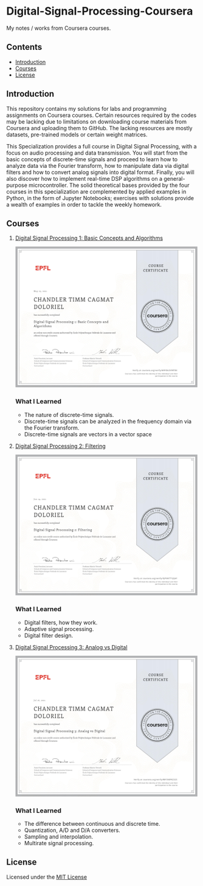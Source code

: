 # Digital-Signal-Processing-Coursera
My notes / works from Coursera courses.

## Contents
* [Introduction](https://github.com/chandlerbing65nm/Digital-Signal-Processing-Coursera#Introduction)
* [Courses](https://github.com/chandlerbing65nm/Digital-Signal-Processing-Coursera#Courses)
* [License](https://github.com/chandlerbing65nm/Digital-Signal-Processing-Coursera#License)

## Introduction
This repository contains my solutions for labs and programming assignments on Coursera courses. Certain resources required by the codes may be lacking due to limitations on downloading course materials from Coursera and uploading them to GitHub. The lacking resources are mostly datasets, pre-trained models or certain weight matrices.

This Specialization provides a full course in Digital Signal Processing, with a focus on audio processing and data transmission. You will start from the basic concepts of discrete-time signals and proceed to learn how to analyze data via the Fourier transform, how to manipulate data via digital filters and how to convert analog signals into digital format. Finally, you will also discover how to implement real-time DSP algorithms on a general-purpose microcontroller. The solid theoretical bases provided by the four courses in this specialization are complemented by applied examples in Python, in the form of Jupyter Notebooks; exercises with solutions provide a wealth of examples in order to tackle the weekly homework.

## Courses
1. [Digital Signal Processing 1: Basic Concepts and Algorithms](https://github.com/chandlerbing65nm/Digital-Signal-Processing-Coursera/tree/main/Digital%20Signal%20Processing%201%20Basic%20Concepts%20and%20Algorithms)

      ![alt text](https://github.com/chandlerbing65nm/Digital-Signal-Processing-Coursera/blob/main/Certificates/Digital%20Signal%20Processing%201%20Basic%20Concepts%20and%20Algorithms.jpg)
      ### What I Learned
      * The nature of discrete-time signals.
      * Discrete-time signals can be analyzed in the frequency domain via the Fourier transform.
      * Discrete-time signals are vectors in a vector space
      
2. [Digital Signal Processing 2: Filtering](https://github.com/chandlerbing65nm/Digital-Signal-Processing-Coursera/tree/main/Digital%20Signal%20Processing%202%20Filtering)

      ![alt text](https://github.com/chandlerbing65nm/Digital-Signal-Processing-Coursera/blob/main/Certificates/Digital%20Signal%20Processing%202%20Filtering.jpg)
      ### What I Learned
      * Digital filters, how they work.
      * Adaptive signal processing.
      * Digital filter design.

3. [Digital Signal Processing 3: Analog vs Digital](https://github.com/chandlerbing65nm/Digital-Signal-Processing-Coursera/tree/main/Digital%20Signal%20Processing%203%20Analog%20vs%20Digital)

      ![alt text](https://github.com/chandlerbing65nm/Digital-Signal-Processing-Coursera/blob/main/Certificates/Digital%20Signal%20Processing%203%20Analog%20vs%20Digital.jpg)
      ### What I Learned
      * The difference between continuous and discrete time.
      * Quantization, A/D and D/A converters.
      * Sampling and interpolation.
      * Multirate signal processing.
         
## License
Licensed under the [MIT License](https://github.com/chandlerbing65nm/Digital-Signal-Processing-Coursera/blob/main/LICENSE)
